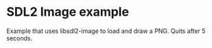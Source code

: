 # SDL2 Image example

Example that uses libsdl2-image to load and draw a PNG. Quits after 5 seconds.
